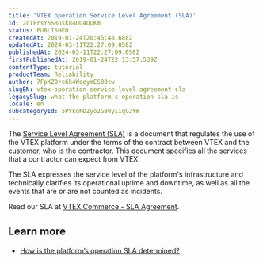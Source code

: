 ```yaml
---
title: 'VTEX operation Service Level Agreement (SLA)'
id: 2cIFrsY5S8usk84OU4QOKm
status: PUBLISHED
createdAt: 2019-01-24T20:45:48.688Z
updatedAt: 2024-03-11T22:27:09.058Z
publishedAt: 2024-03-11T22:27:09.058Z
firstPublishedAt: 2019-01-24T22:13:57.539Z
contentType: tutorial
productTeam: Reliability
author: 7FpKZ0rc6k4WqeymES80cw
slugEN: vtex-operation-service-level-agreement-sla
legacySlug: what-the-platform-s-operation-sla-is
locale: en
subcategoryId: 5PYkoNDZyo2G80yiiqG2YW
---
```


The [Service Level Agreement (SLA)](https://vtex.com/us-en/privacy-and-agreements/agreements/) is a document that regulates the use of the VTEX platform under the terms of the contract between VTEX and the customer, who is the contractor. This document specifies all the services that a contractor can expect from VTEX.

The SLA expresses the service level of the platform's infrastructure and technically clarifies its operational uptime and downtime, as well as all the events that are or are not counted as incidents.

Read our SLA at [VTEX Commerce - SLA Agreement](https://vtex.com/us-en/privacy-and-agreements/agreements/).

## Learn more

- [How is the platform’s operation SLA determined?](https://help.vtex.com/en/tutorial/how-is-the-platforms-operation-sla-determined--frequentlyAskedQuestions_662)
